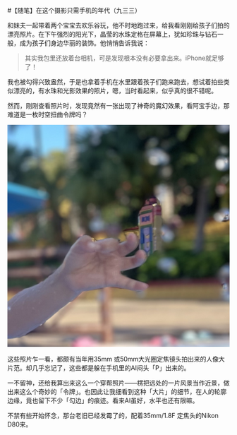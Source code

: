 #【随笔】在这个摄影只需手机的年代（九三三）

和妹夫一起带着两个宝宝去欢乐谷玩，他不时地跑过来，给我看刚刚给孩子们拍的漂亮照片。在下午强烈的阳光下，晶莹的水珠定格在屏幕上，犹如珍珠与钻石一般，成为孩子们身边华丽的装饰。他悄悄告诉我说：

> 其实我包里还放着台相机，可是发现根本没有必要拿出来。iPhone就足够了！

我也被勾得兴致盎然，于是也拿着手机在水里跟着孩子们跑来跑去，想试着拍些类似漂亮的，有水珠和光影效果的照片，嗯，当时看起来，似乎真的很不错呢。

然而，刚刚查看照片时，发现竟然有一张出现了神奇的魔幻效果，看阿宝手边，那难道是一枚时空扭曲令牌吗？

![](iphone_magic.jpg)

这些照片乍一看，都颇有当年用35mm 或50mm大光圈定焦镜头拍出来的人像大片范。却几乎忘记了，这些都是躲在手机里的AI闷头「P」出来的。

一不留神，还给我算出来这么一个穿帮照片——楞把远处的一片风景当作近景，做出来这么个奇妙的「令牌」。也因此让我细看到这种「大片」的细节，在人的轮廓边缘，竟也留下不少「勾边」的痕迹。看来AI虽好，水平也还有限嘛。

不禁有些开始怀念，那台老旧已经发霉了的，配着35mm/1.8F 定焦头的Nikon D80来。